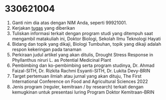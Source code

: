 # 330621004
1. Ganti nim dia atas dengan NIM Anda, seperti 99921001.
2. Kerjakan [tugas](../README.md) yang diberikan
1.	Tuliskan informasi terkait dengan program studi yang ditempuh saat mengambil matakuliah ini,
    Doktor Biologi, Sekolah Ilmu Teknologi Hayati
2.	Bidang dan topik yang dikaji,
    Biologi Tumbuhan, topik yang dikaji adalah respon kekeringan pada tanaman
3.	Perkiraan judul artikel yang akan ditulis,
    Drought Stress Response in Phyllanthus niruri L. as Potential Medicinal Plant
4.	Pembimbing dan ko-pembimbing serta program studinya,
    Dr. Ahmad Faizal-SITH, Dr. Rizkita Rachmi Esyanti-SITH, Dr. Lukita Devy-BRIN
5.	Target pertemuan ilmiah atau jurnal yang akan dituju,
    The First International Conference on Food and Agricultural Sciences 2022
6.	Jenis program (reguler, kemitraan / by research) terkait dengan kemugkinan untuk presentasi luring
    Program Doktor Kemitraan-BRIN
